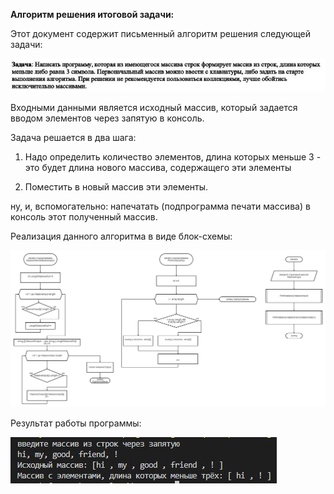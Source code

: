 **Алгоритм решения итоговой задачи:**

Этот документ содержит письменный алгоритм решения следующей задачи:

![итоговая задача](CntrlWork.JPG)

Входными данными является исходный массив, который задается вводом элементов через запятую в консоль.

Задача решается в два шага:

1. Надо определить количество элементов, длина которых меньше 3 - это будет длина нового массива, содержащего эти элементы

2. Поместить в новый массив эти элементы.

ну, и, вспомогательно: напечатать (подпрограмма печати массива) в консоль этот полученный массив.

Реализация данного алгоритма в виде блок-схемы:

![блок-схема](BlockSheme.jpg)

Результат работы программы:

![результат](result.JPG)
